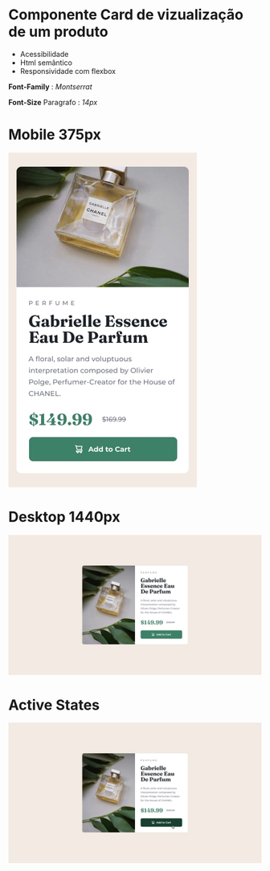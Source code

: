 # Componente Card de vizualização de um produto

- Acessibilidade
- Html semântico
- Responsividade com flexbox

**Font-Family** : *Montserrat*

**Font-Size** Paragrafo : *14px*

# Mobile 375px
![Design mobile](./design/mobile-design.jpg)

# Desktop 1440px
![Design mobile](./design/desktop-design.jpg)

# Active States
![Design mobile](./design/active-states.jpg)

